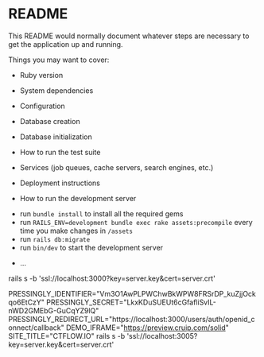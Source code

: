 # README

This README would normally document whatever steps are necessary to get the
application up and running.

Things you may want to cover:

* Ruby version

* System dependencies

* Configuration

* Database creation

* Database initialization

* How to run the test suite

* Services (job queues, cache servers, search engines, etc.)

* Deployment instructions

* How to run the development server
- run `bundle install` to install all the required gems
- run `RAILS_ENV=development bundle exec rake assets:precompile` every time you make changes in `/assets`
- run `rails db:migrate`
- run `bin/dev` to start the development server

* ...


rails s -b 'ssl://localhost:3000?key=server.key&cert=server.crt'



PRESSINGLY_IDENTIFIER="Vm3O1AwPLPWChwBkWPW8FRSrDP_kuZjjOckqo6EtCzY" PRESSINGLY_SECRET="LkxKDuSUEUt6cGfafliSvIL-nWD2GMEbG-GuCqYZ9lQ" PRESSINGLY_REDIRECT_URL="https://localhost:3000/users/auth/openid_connect/callback" DEMO_IFRAME="https://preview.cruip.com/solid" SITE_TITLE="CTFLOW.IO" rails s  -b 'ssl://localhost:3005?key=server.key&cert=server.crt'
